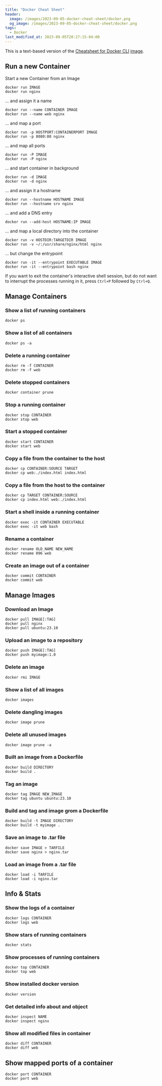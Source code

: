 ```yaml
---
title: "Docker Cheat Sheet"
header:
  image: /images/2023-09-05-docker-cheat-sheet/docker.png
  og_image: /images/2023-09-05-docker-cheat-sheet/docker.png
tags:
  - Docker
last_modified_at: 2023-09-05T20:27:15-04:00
---
```



This is a text-based version of the [Cheatsheet for Docker CLI](https://dockerlabs.collabnix.com/docker/cheatsheet/) [image](https://raw.githubusercontent.com/sangam14/dockercheatsheets/master/dockercheatsheet8.png).

## Run a new Container 

Start a new Container from an Image

```
docker run IMAGE 
docker run nginx
```

... and assign it a name

```
docker run --name CONTAINER IMAGE 
docker run --name web nginx
```

... and map a port

```
docker run -p HOSTPORT:CONTAINERPORT IMAGE 
docker run -p 8080:80 nginx
```

... and map all ports

```
docker run -P IMAGE 
docker run -P nginx
```

... and start container in background

```
docker run -d IMAGE
docker run -d nginx
```

... and assign it a hostname

```
docker run --hostname HOSTNAME IMAGE 
docker run --hostname srv nginx
```

... and add a DNS entry

```
docker run --add-host HOSTNAME:IP IMAGE 
```

... and map a local directory into the container

```
docker run -v HOSTDIR:TARGETDIR IMAGE
docker run -v ~/:/usr/share/nginx/html nginx 
```

... but change the entrypoint

```
docker run -it --entrypoint EXECUTABLE IMAGE
docker run -it --entrypoint bash nginx
```

If you want to exit the container's interactive shell session, but do not want to interrupt the processes running in it, press `Ctrl+P` followed by `Ctrl+Q`.


## Manage Containers 

### Show a list of running containers

```
docker ps
```

### Show a list of all containers

```
docker ps -a
```

### Delete a running container

```
docker rm -f CONTAINER
docker rm -f web
```

### Delete stopped containers

```
docker container prune
```

### Stop a running container

```
docker stop CONTAINER
docker stop web
```

### Start a stopped container

```
docker start CONTAINER
docker start web
```

### Copy a file from the container to the host

```
docker cp CONTAINER:SOURCE TARGET
docker cp web:./index.html index.html
```

### Copy a file from the host to the container

```
docker cp TARGET CONTAINER:SOURCE 
docker cp index.html web:./index.html 
```

### Start a shell inside a running container

```
docker exec -it CONTAINER EXECUTABLE
docker exec -it web bash
```

### Rename a container

```
docker rename OLD_NAME NEW_NAME
docker rename 096 web
```

### Create an image out of a container

```
docker commit CONTAINER
docker commit web
```




## Manage Images 

### Download an Image

``` 
docker pull IMAGE[:TAG] 
docker pull nginx
docker pull ubuntu:23.10
```

### Upload an image to a repository 

``` 
docker push IMAGE[:TAG] 
docker push myimage:1.0
```

### Delete an image

``` 
docker rmi IMAGE
```

### Show a list of all images

``` 
docker images
```

### Delete dangling images

``` 
docker image prune
```

### Delete all unused images

``` 
docker image prune -a
```

### Built an image from a Dockerfile

``` 
docker build DIRECTORY
docker build .
```

### Tag an image

``` 
docker tag IMAGE NEW_IMAGE
docker tag ubuntu ubuntu:23.10
```

### Build and tag and image grom a Dockerfile

``` 
docker build -t IMAGE DIRECTORY
docker build -t myimage .
```

### Save an image to .tar file

``` 
docker save IMAGE > TARFILE
docker save nginx > nginx.tar
```

### Load an image from a .tar file

``` 
docker load -i TARFILE
docker load -i nginx.tar
```


## Info & Stats

### Show the logs of a container

``` 
docker logs CONTAINER 
docker logs web
```

### Show stars of running containers

``` 
docker stats
```

### Show processes of running containers

``` 
docker top CONTAINER
docker top web
```

### Show installed docker version

``` 
docker version
```

### Get detailed info about and object

``` 
docker inspect NAME
docker inspect nginx
```
		 
### Show all modified files in container

``` 
docker diff CONTAINER
docker diff web
```
		 		 
## Show mapped ports of a container

``` 
docker port CONTAINER
docker port web
```				 